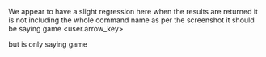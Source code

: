 We appear to have a slight regression here when the results are returned it is not including the whole command name as per the screenshot it should be saying game <user.arrow_key>

 but is only saying game